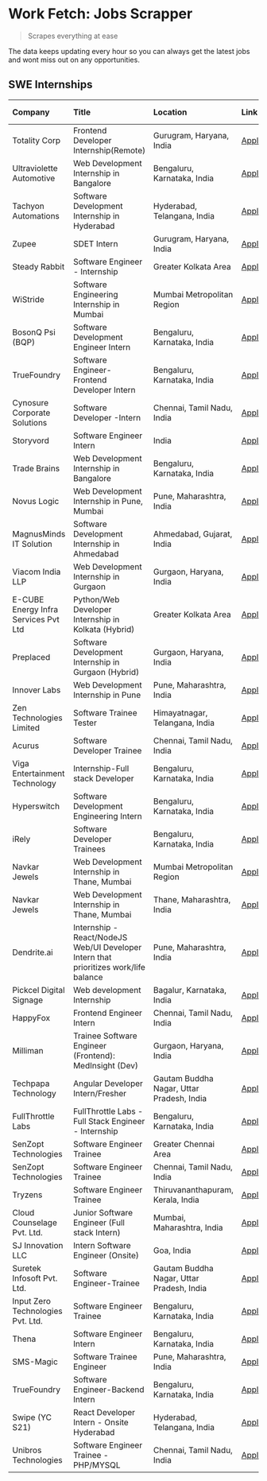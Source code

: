 # Work Fetch: Jobs Scrapper
> Scrapes everything at ease

The data keeps updating every hour so you can always get the latest jobs and wont miss out on any opportunities.

## SWE Internships
<!--START_SECTION:workfetch-->
| Company                              | Title                                                                                | Location                                  | Link                                                                                                                                                                                                                                                                                                | Date Posted   |
|:-------------------------------------|:-------------------------------------------------------------------------------------|:------------------------------------------|:----------------------------------------------------------------------------------------------------------------------------------------------------------------------------------------------------------------------------------------------------------------------------------------------------|:--------------|
| Totality Corp                        | Frontend Developer Internship(Remote)                                                | Gurugram, Haryana, India                  | [Apply](https://in.linkedin.com/jobs/view/frontend-developer-internship-remote-at-totality-corp-3897033997?position=5&pageNum=0&refId=Ku4uceLjT7AzZgAX2sVzQw%3D%3D&trackingId=LhEfWO%2BfMI5HeOqqlotYdA%3D%3D&trk=public_jobs_jserp-result_search-card)                                              | 2024-04-12    |
| Ultraviolette Automotive             | Web Development Internship in Bangalore                                              | Bengaluru, Karnataka, India               | [Apply](https://in.linkedin.com/jobs/view/web-development-internship-in-bangalore-at-ultraviolette-automotive-3896965783?position=33&pageNum=0&refId=Ku4uceLjT7AzZgAX2sVzQw%3D%3D&trackingId=wdTjsfZEL%2BfFwfuKI0Mo%2Bw%3D%3D&trk=public_jobs_jserp-result_search-card)                             | 2024-04-12    |
| Tachyon Automations                  | Software Development Internship in Hyderabad                                         | Hyderabad, Telangana, India               | [Apply](https://in.linkedin.com/jobs/view/software-development-internship-in-hyderabad-at-tachyon-automations-3896969464?position=35&pageNum=0&refId=Ku4uceLjT7AzZgAX2sVzQw%3D%3D&trackingId=4RyvUuYLJ48k3H3Jh%2Bpksg%3D%3D&trk=public_jobs_jserp-result_search-card)                               | 2024-04-12    |
| Zupee                                | SDET Intern                                                                          | Gurugram, Haryana, India                  | [Apply](https://in.linkedin.com/jobs/view/sdet-intern-at-zupee-3888478071?position=29&pageNum=0&refId=Ku4uceLjT7AzZgAX2sVzQw%3D%3D&trackingId=zf09uOWvdDzDQVlYaJRZsg%3D%3D&trk=public_jobs_jserp-result_search-card)                                                                                | 2024-04-09    |
| Steady Rabbit                        | Software Engineer - Internship                                                       | Greater Kolkata Area                      | [Apply](https://in.linkedin.com/jobs/view/software-engineer-internship-at-steady-rabbit-3885171077?position=11&pageNum=0&refId=Ku4uceLjT7AzZgAX2sVzQw%3D%3D&trackingId=A5sjSUEuZNmgzu0mRIgf%2BA%3D%3D&trk=public_jobs_jserp-result_search-card)                                                     | 2024-04-08    |
| WiStride                             | Software Engineering Internship in Mumbai                                            | Mumbai Metropolitan Region                | [Apply](https://in.linkedin.com/jobs/view/software-engineering-internship-in-mumbai-at-wistride-3888218704?position=13&pageNum=0&refId=Ku4uceLjT7AzZgAX2sVzQw%3D%3D&trackingId=sk%2FWm22H8BxKR2vDai8%2Btg%3D%3D&trk=public_jobs_jserp-result_search-card)                                           | 2024-04-08    |
| BosonQ Psi (BQP)                     | Software Development Engineer Intern                                                 | Bengaluru, Karnataka, India               | [Apply](https://in.linkedin.com/jobs/view/software-development-engineer-intern-at-bosonq-psi-bqp-3888328596?position=32&pageNum=0&refId=Ku4uceLjT7AzZgAX2sVzQw%3D%3D&trackingId=Tc3O0ClxEvbFeQ8FIrLHMg%3D%3D&trk=public_jobs_jserp-result_search-card)                                              | 2024-04-06    |
| TrueFoundry                          | Software Engineer- Frontend Developer Intern                                         | Bengaluru, Karnataka, India               | [Apply](https://in.linkedin.com/jobs/view/software-engineer-frontend-developer-intern-at-truefoundry-3887320206?position=15&pageNum=0&refId=Ku4uceLjT7AzZgAX2sVzQw%3D%3D&trackingId=Y9pDDpZHBqagyjHlCtUTWg%3D%3D&trk=public_jobs_jserp-result_search-card)                                          | 2024-04-05    |
| Cynosure Corporate Solutions         | Software Developer -Intern                                                           | Chennai, Tamil Nadu, India                | [Apply](https://in.linkedin.com/jobs/view/software-developer-intern-at-cynosure-corporate-solutions-3884767755?position=16&pageNum=0&refId=Ku4uceLjT7AzZgAX2sVzQw%3D%3D&trackingId=hl1nhB9p6R6PXYr9cpu8Rw%3D%3D&trk=public_jobs_jserp-result_search-card)                                           | 2024-04-04    |
| Storyvord                            | Software Engineer Intern                                                             | India                                     | [Apply](https://in.linkedin.com/jobs/view/software-engineer-intern-at-storyvord-3518938006?position=21&pageNum=0&refId=Ku4uceLjT7AzZgAX2sVzQw%3D%3D&trackingId=68GyHkDRdLngGpaSmqLPwQ%3D%3D&trk=public_jobs_jserp-result_search-card)                                                               | 2024-04-04    |
| Trade Brains                         | Web Development Internship in Bangalore                                              | Bengaluru, Karnataka, India               | [Apply](https://in.linkedin.com/jobs/view/web-development-internship-in-bangalore-at-trade-brains-3885739433?position=45&pageNum=0&refId=Ku4uceLjT7AzZgAX2sVzQw%3D%3D&trackingId=7f8TMfRyTxuBnZ7KY4gRdg%3D%3D&trk=public_jobs_jserp-result_search-card)                                             | 2024-04-04    |
| Novus Logic                          | Web Development Internship in Pune, Mumbai                                           | Pune, Maharashtra, India                  | [Apply](https://in.linkedin.com/jobs/view/web-development-internship-in-pune-mumbai-at-novus-logic-3885741343?position=55&pageNum=0&refId=Ku4uceLjT7AzZgAX2sVzQw%3D%3D&trackingId=L%2BFBaSoPTiLzsoY5G6m8%2Fw%3D%3D&trk=public_jobs_jserp-result_search-card)                                        | 2024-04-04    |
| MagnusMinds IT Solution              | Software Development Internship in Ahmedabad                                         | Ahmedabad, Gujarat, India                 | [Apply](https://in.linkedin.com/jobs/view/software-development-internship-in-ahmedabad-at-magnusminds-it-solution-3883933909?position=30&pageNum=0&refId=Ku4uceLjT7AzZgAX2sVzQw%3D%3D&trackingId=mEBFrLMMrd5AwmkRPGLrfg%3D%3D&trk=public_jobs_jserp-result_search-card)                             | 2024-04-03    |
| Viacom India LLP                     | Web Development Internship in Gurgaon                                                | Gurgaon, Haryana, India                   | [Apply](https://in.linkedin.com/jobs/view/web-development-internship-in-gurgaon-at-viacom-india-llp-3883946826?position=47&pageNum=0&refId=Ku4uceLjT7AzZgAX2sVzQw%3D%3D&trackingId=kTEz32mPuGooA%2FWzy5J%2B8A%3D%3D&trk=public_jobs_jserp-result_search-card)                                       | 2024-04-03    |
| E-CUBE Energy Infra Services Pvt Ltd | Python/Web Developer Internship in Kolkata (Hybrid)                                  | Greater Kolkata Area                      | [Apply](https://in.linkedin.com/jobs/view/python-web-developer-internship-in-kolkata-hybrid-at-e-cube-energy-infra-services-pvt-ltd-3882160442?position=10&pageNum=0&refId=Ku4uceLjT7AzZgAX2sVzQw%3D%3D&trackingId=CF%2FRStiWsUgU4azc6adgBQ%3D%3D&trk=public_jobs_jserp-result_search-card)         | 2024-04-02    |
| Preplaced                            | Software Development Internship in Gurgaon (Hybrid)                                  | Gurgaon, Haryana, India                   | [Apply](https://in.linkedin.com/jobs/view/software-development-internship-in-gurgaon-hybrid-at-preplaced-3880567870?position=18&pageNum=0&refId=Ku4uceLjT7AzZgAX2sVzQw%3D%3D&trackingId=%2FTe7e50iwC%2F2wik0cDEdGQ%3D%3D&trk=public_jobs_jserp-result_search-card)                                  | 2024-04-01    |
| Innover Labs                         | Web Development Internship in Pune                                                   | Pune, Maharashtra, India                  | [Apply](https://in.linkedin.com/jobs/view/web-development-internship-in-pune-at-innover-labs-3875494237?position=6&pageNum=0&refId=Ku4uceLjT7AzZgAX2sVzQw%3D%3D&trackingId=r4wiiWW4TTOTZoS4n82DZw%3D%3D&trk=public_jobs_jserp-result_search-card)                                                   | 2024-03-28    |
| Zen Technologies Limited             | Software Trainee Tester                                                              | Himayatnagar, Telangana, India            | [Apply](https://in.linkedin.com/jobs/view/software-trainee-tester-at-zen-technologies-limited-3872100214?position=8&pageNum=0&refId=Ku4uceLjT7AzZgAX2sVzQw%3D%3D&trackingId=fRtbysjCHEmtkS%2FnquATtQ%3D%3D&trk=public_jobs_jserp-result_search-card)                                                | 2024-03-26    |
| Acurus                               | Software Developer Trainee                                                           | Chennai, Tamil Nadu, India                | [Apply](https://in.linkedin.com/jobs/view/software-developer-trainee-at-acurus-3871400616?position=17&pageNum=0&refId=Ku4uceLjT7AzZgAX2sVzQw%3D%3D&trackingId=tzGbE9oT0UlyF8uHvj80Rg%3D%3D&trk=public_jobs_jserp-result_search-card)                                                                | 2024-03-26    |
| Viga Entertainment Technology        | Internship-Full stack Developer                                                      | Bengaluru, Karnataka, India               | [Apply](https://in.linkedin.com/jobs/view/internship-full-stack-developer-at-viga-entertainment-technology-3870669789?position=24&pageNum=0&refId=Ku4uceLjT7AzZgAX2sVzQw%3D%3D&trackingId=QkYGgqeyXFKRAA88x67KIA%3D%3D&trk=public_jobs_jserp-result_search-card)                                    | 2024-03-25    |
| Hyperswitch                          | Software Development Engineering Intern                                              | Bengaluru, Karnataka, India               | [Apply](https://in.linkedin.com/jobs/view/software-development-engineering-intern-at-hyperswitch-3865513498?position=57&pageNum=0&refId=Ku4uceLjT7AzZgAX2sVzQw%3D%3D&trackingId=5A8odu2GhOncdR%2BcXVX0Sg%3D%3D&trk=public_jobs_jserp-result_search-card)                                            | 2024-03-23    |
| iRely                                | Software Developer Trainees                                                          | Bengaluru, Karnataka, India               | [Apply](https://in.linkedin.com/jobs/view/software-developer-trainees-at-irely-3860566039?position=2&pageNum=0&refId=Ku4uceLjT7AzZgAX2sVzQw%3D%3D&trackingId=lMEyald%2F3TEf8cwhKt0iog%3D%3D&trk=public_jobs_jserp-result_search-card)                                                               | 2024-03-18    |
| Navkar Jewels                        | Web Development Internship in Thane, Mumbai                                          | Mumbai Metropolitan Region                | [Apply](https://in.linkedin.com/jobs/view/web-development-internship-in-thane-mumbai-at-navkar-jewels-3858080315?position=53&pageNum=0&refId=Ku4uceLjT7AzZgAX2sVzQw%3D%3D&trackingId=NEUH8LSWe63vtp4Bpu4nRw%3D%3D&trk=public_jobs_jserp-result_search-card)                                         | 2024-03-15    |
| Navkar Jewels                        | Web Development Internship in Thane, Mumbai                                          | Thane, Maharashtra, India                 | [Apply](https://in.linkedin.com/jobs/view/web-development-internship-in-thane-mumbai-at-navkar-jewels-3858087224?position=58&pageNum=0&refId=Ku4uceLjT7AzZgAX2sVzQw%3D%3D&trackingId=rfk3iOfrUPbhB0oB2G4rmg%3D%3D&trk=public_jobs_jserp-result_search-card)                                         | 2024-03-15    |
| Dendrite.ai                          | Internship - React/NodeJS Web/UI Developer Intern that prioritizes work/life balance | Pune, Maharashtra, India                  | [Apply](https://in.linkedin.com/jobs/view/internship-react-nodejs-web-ui-developer-intern-that-prioritizes-work-life-balance-at-dendrite-ai-3853583200?position=34&pageNum=0&refId=Ku4uceLjT7AzZgAX2sVzQw%3D%3D&trackingId=v0ejIhHUZ0Z8loeYp9c%2FTQ%3D%3D&trk=public_jobs_jserp-result_search-card) | 2024-03-12    |
| Pickcel Digital Signage              | Web development Internship                                                           | Bagalur, Karnataka, India                 | [Apply](https://in.linkedin.com/jobs/view/web-development-internship-at-pickcel-digital-signage-3849506118?position=54&pageNum=0&refId=Ku4uceLjT7AzZgAX2sVzQw%3D%3D&trackingId=bBL6XdZ7kQfZPM8aIflpvQ%3D%3D&trk=public_jobs_jserp-result_search-card)                                               | 2024-03-08    |
| HappyFox                             | Frontend Engineer Intern                                                             | Chennai, Tamil Nadu, India                | [Apply](https://in.linkedin.com/jobs/view/frontend-engineer-intern-at-happyfox-3848357951?position=48&pageNum=0&refId=Ku4uceLjT7AzZgAX2sVzQw%3D%3D&trackingId=z%2FMUPEiaYfddjv2%2Blt3%2FKg%3D%3D&trk=public_jobs_jserp-result_search-card)                                                          | 2024-03-07    |
| Milliman                             | Trainee Software Engineer (Frontend): MedInsight (Dev)                               | Gurgaon, Haryana, India                   | [Apply](https://in.linkedin.com/jobs/view/trainee-software-engineer-frontend-medinsight-dev-at-milliman-3792874280?position=9&pageNum=0&refId=Ku4uceLjT7AzZgAX2sVzQw%3D%3D&trackingId=cnE%2BUqcDs%2FbosXKsR6XljA%3D%3D&trk=public_jobs_jserp-result_search-card)                                    | 2024-03-01    |
| Techpapa Technology                  | Angular Developer Intern/Fresher                                                     | Gautam Buddha Nagar, Uttar Pradesh, India | [Apply](https://in.linkedin.com/jobs/view/angular-developer-intern-fresher-at-techpapa-technology-3834305862?position=59&pageNum=0&refId=Ku4uceLjT7AzZgAX2sVzQw%3D%3D&trackingId=D3iqRkKmKROaZvYVybAJAA%3D%3D&trk=public_jobs_jserp-result_search-card)                                             | 2024-02-20    |
| FullThrottle Labs                    | FullThrottle Labs - Full Stack Engineer - Internship                                 | Bengaluru, Karnataka, India               | [Apply](https://in.linkedin.com/jobs/view/fullthrottle-labs-full-stack-engineer-internship-at-fullthrottle-labs-3829636016?position=56&pageNum=0&refId=Ku4uceLjT7AzZgAX2sVzQw%3D%3D&trackingId=QfmEZurK7OA298eTbDLSXA%3D%3D&trk=public_jobs_jserp-result_search-card)                               | 2024-02-17    |
| SenZopt Technologies                 | Software Engineer Trainee                                                            | Greater Chennai Area                      | [Apply](https://in.linkedin.com/jobs/view/software-engineer-trainee-at-senzopt-technologies-3827688781?position=36&pageNum=0&refId=Ku4uceLjT7AzZgAX2sVzQw%3D%3D&trackingId=3qupjX1%2B9RDg8YNTYeKcWQ%3D%3D&trk=public_jobs_jserp-result_search-card)                                                 | 2024-02-12    |
| SenZopt Technologies                 | Software Engineer Trainee                                                            | Chennai, Tamil Nadu, India                | [Apply](https://in.linkedin.com/jobs/view/software-engineer-trainee-at-senzopt-technologies-3827686880?position=50&pageNum=0&refId=Ku4uceLjT7AzZgAX2sVzQw%3D%3D&trackingId=GA%2FLypaHouzCVgjaulPMqA%3D%3D&trk=public_jobs_jserp-result_search-card)                                                 | 2024-02-12    |
| Tryzens                              | Software Engineer Trainee                                                            | Thiruvananthapuram, Kerala, India         | [Apply](https://in.linkedin.com/jobs/view/software-engineer-trainee-at-tryzens-3809363491?position=37&pageNum=0&refId=Ku4uceLjT7AzZgAX2sVzQw%3D%3D&trackingId=ix3KEFHzy4nTUOtjyD%2FDhQ%3D%3D&trk=public_jobs_jserp-result_search-card)                                                              | 2024-01-18    |
| Cloud Counselage Pvt. Ltd.           | Junior Software Engineer (Full stack Intern)                                         | Mumbai, Maharashtra, India                | [Apply](https://in.linkedin.com/jobs/view/junior-software-engineer-full-stack-intern-at-cloud-counselage-pvt-ltd-3803132814?position=26&pageNum=0&refId=Ku4uceLjT7AzZgAX2sVzQw%3D%3D&trackingId=69QH29MRNJKSIvZkzCu7mw%3D%3D&trk=public_jobs_jserp-result_search-card)                              | 2024-01-11    |
| SJ Innovation LLC                    | Intern Software Engineer (Onsite)                                                    | Goa, India                                | [Apply](https://in.linkedin.com/jobs/view/intern-software-engineer-onsite-at-sj-innovation-llc-3799959011?position=43&pageNum=0&refId=Ku4uceLjT7AzZgAX2sVzQw%3D%3D&trackingId=Nx%2FewKXvu1vu4sISYPcuMw%3D%3D&trk=public_jobs_jserp-result_search-card)                                              | 2024-01-11    |
| Suretek Infosoft Pvt. Ltd.           | Software Engineer-Trainee                                                            | Gautam Buddha Nagar, Uttar Pradesh, India | [Apply](https://in.linkedin.com/jobs/view/software-engineer-trainee-at-suretek-infosoft-pvt-ltd-3800934643?position=22&pageNum=0&refId=Ku4uceLjT7AzZgAX2sVzQw%3D%3D&trackingId=XG%2FRHt%2FXOZDTgMch1BpYJQ%3D%3D&trk=public_jobs_jserp-result_search-card)                                           | 2024-01-09    |
| Input Zero Technologies Pvt. Ltd.    | Software Engineer Trainee                                                            | Bengaluru, Karnataka, India               | [Apply](https://in.linkedin.com/jobs/view/software-engineer-trainee-at-input-zero-technologies-pvt-ltd-3800927643?position=27&pageNum=0&refId=Ku4uceLjT7AzZgAX2sVzQw%3D%3D&trackingId=9PNBMJoK5yWRTgcQuarXdQ%3D%3D&trk=public_jobs_jserp-result_search-card)                                        | 2024-01-09    |
| Thena                                | Software Engineer Intern                                                             | Bengaluru, Karnataka, India               | [Apply](https://in.linkedin.com/jobs/view/software-engineer-intern-at-thena-3778731751?position=19&pageNum=0&refId=Ku4uceLjT7AzZgAX2sVzQw%3D%3D&trackingId=4pVeY7pIAJxvgraddpcZ6A%3D%3D&trk=public_jobs_jserp-result_search-card)                                                                   | 2023-12-05    |
| SMS-Magic                            | Software Trainee Engineer                                                            | Pune, Maharashtra, India                  | [Apply](https://in.linkedin.com/jobs/view/software-trainee-engineer-at-sms-magic-3761409781?position=28&pageNum=0&refId=Ku4uceLjT7AzZgAX2sVzQw%3D%3D&trackingId=E4xssN9qrjbpR7ZJZBaTqQ%3D%3D&trk=public_jobs_jserp-result_search-card)                                                              | 2023-11-16    |
| TrueFoundry                          | Software Engineer-Backend Intern                                                     | Bengaluru, Karnataka, India               | [Apply](https://in.linkedin.com/jobs/view/software-engineer-backend-intern-at-truefoundry-3779508170?position=31&pageNum=0&refId=Ku4uceLjT7AzZgAX2sVzQw%3D%3D&trackingId=EHPDmNJMePF1PU4JXbS3sQ%3D%3D&trk=public_jobs_jserp-result_search-card)                                                     | 2023-11-10    |
| Swipe (YC S21)                       | React Developer Intern - Onsite Hyderabad                                            | Hyderabad, Telangana, India               | [Apply](https://in.linkedin.com/jobs/view/react-developer-intern-onsite-hyderabad-at-swipe-yc-s21-3737600089?position=39&pageNum=0&refId=Ku4uceLjT7AzZgAX2sVzQw%3D%3D&trackingId=Qaoh%2FdpiAr3kICLYZCvwBg%3D%3D&trk=public_jobs_jserp-result_search-card)                                           | 2023-10-13    |
| Unibros Technologies                 | Software Engineer Trainee - PHP/MYSQL                                                | Chennai, Tamil Nadu, India                | [Apply](https://in.linkedin.com/jobs/view/software-engineer-trainee-php-mysql-at-unibros-technologies-3656599241?position=38&pageNum=0&refId=Ku4uceLjT7AzZgAX2sVzQw%3D%3D&trackingId=6cAyPU6hOgoLR7DQUzJMfg%3D%3D&trk=public_jobs_jserp-result_search-card)                                         | 2023-06-12    |
<!--END_SECTION:workfetch-->
